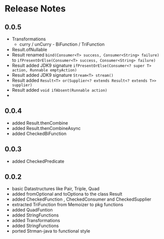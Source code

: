 # Release Notes

## 0.0.5
* Transformations
    + curry / unCurry - BiFunction / TriFunction
* Result.ofNullable
* Result renamed ```bind(Consumer<T> success, Consumer<String> failure)``` 
        to 
        ```ifPresentOrElse(Consumer<T> success, Consumer<String> failure)```
* Result added JDK9 signature ```ifPresentOrElse(Consumer<? super T> action, Runnable emptyAction)```
* Result added JDK9 signature ```Stream<T> stream()```
* Result added ```Result<T> or(Supplier<? extends Result<? extends T>> supplier)```
* Result added ```void ifAbsent(Runnable action)```
* 

## 0.0.4
* added Result.thenCombine
* added Result.thenCombineAsync
* added CheckedBiFunction

## 0.0.3
* added CheckedPredicate

## 0.0.2
* basic Datastructures like Pair, Triple, Quad
* added fromOptional and toOptiona to the class Result
* added CheckedFunction , CheckedConsumer and CheckedSupplier
* extracted TriFunction from Memoizer to pkg functions
* added QuadFuntion
* added StringFunctions
* added Transformations 
* added StringFunctions
* ported Strman-java to functional style